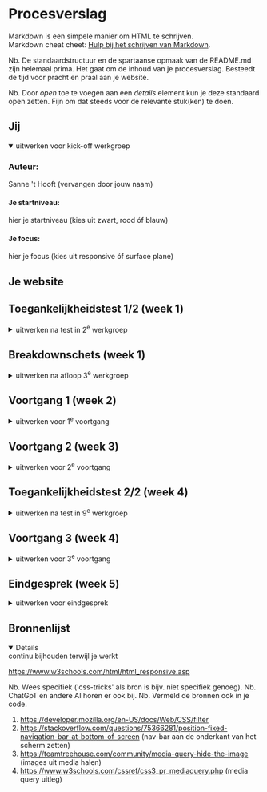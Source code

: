 # Procesverslag
Markdown is een simpele manier om HTML te schrijven.  
Markdown cheat cheet: [Hulp bij het schrijven van Markdown](https://github.com/adam-p/markdown-here/wiki/Markdown-Cheatsheet).

Nb. De standaardstructuur en de spartaanse opmaak van de README.md zijn helemaal prima. Het gaat om de inhoud van je procesverslag. Besteedt de tijd voor pracht en praal aan je website.

Nb. Door *open* toe te voegen aan een *details* element kun je deze standaard open zetten. Fijn om dat steeds voor de relevante stuk(ken) te doen.





## Jij

<details open>
  <summary>uitwerken voor kick-off werkgroep</summary>

  ### Auteur:
  Sanne 't Hooft (vervangen door jouw naam)

  #### Je startniveau:
  hier je startniveau (kies uit zwart, rood óf blauw)

  #### Je focus:
  hier je focus (kies uit responsive óf surface plane)
 
</details>





## Je website


## Toegankelijkheidstest 1/2 (week 1)

<details>
  <summary>uitwerken na test in 2<sup>e</sup> werkgroep</summary>

  ### Bevindingen
  Lijst met je bevindingen die in de test naar voren kwamen:

</details>



## Breakdownschets (week 1)

<details>
  <summary>uitwerken na afloop 3<sup>e</sup> werkgroep</summary>

  ### de hele pagina: 
  <img src="readme-images/dummy-plaatje.jpg" width="375px" alt="breakdown van de hele pagina">

  ### dynamisch deel (bijv menu): 
  <img src="readme-images/dummy-plaatje.jpg" width="375px" alt="breakdown van een dynamisch deel">

  ### wellicht nog een dynamisch deel (bijv filter): 
  <img src="readme-images/dummy-plaatje.jpg" width="375px" alt="breakdown van nog een dynamisch deel">

</details>





## Voortgang 1 (week 2)

<details>
  <summary>uitwerken voor 1<sup>e</sup> voortgang</summary>

Tijdens de lessen heb ik gekeken naar de 



  ### Stand van zaken
 23/9/2023
 Dit is hoe mijn eerste versie van de melkweg site er tot nu toe uit ziet. Ik heb mij vooral gefocust op de basis elementen van de html wat er allemaal in  moet. En ik heb dan in de css de font hetzelfde gemaakt. In illustrator heb ik iconen en het melkweg logo nagemaakt en op de site gezet. De <p> en de <a> moeten ook allemaal nog goed naast elkaar en onder elkaar komen.

Ik moet dan alleen uitzoeken hoe ik het zo responsive mogelijk kan gaan maken.
 
<img width="320" alt="Schermafbeelding 2023-11-23 om 23 11 50" src="https://github.com/AidanMW22/Front-end-development/assets/150928246/1cd80b34-0f06-4d86-84b9-32d86e49b6dd">


  ### Agenda voor meeting
  samen met je groepje opstellen

  | Aidan            | Tico               | Yusuf    | 
  | ---              | ---                | ---          |
  | uitzoeken hoe ik | en dit             | en ik dit    |
  | mijn tekst recht | dit als er tijd is | nog een punt
  | trek             | ...                | ...          


  ### Verslag van meeting
  hier na afloop snel de uitkomsten van de meeting vastleggen

pijn ;( mijn uitkomsten ben ik vergeten te commiten


</details>





## Voortgang 2 (week 3)

<details>
  <summary>uitwerken voor 2<sup>e</sup> voortgang</summary>

  ### Stand van zaken
  hier dit ging goed & dit was lastig (neem ook screenshots op van delen van je website en code)

  Ik weet niet of ik mijn sections goed genest heb. En zoek nu uit hoe ik mijn content op een image wil gaan doen.

  ![Schermafbeelding 2023-11-30 om 21 14 02](https://github.com/AidanMW22/Front-end-development/assets/150928246/bb2ace96-1db6-4b9f-ac27-21fd4645813e)

![FireShot Capture 003 - Howdy FED2324 - 127 0 0 1](https://github.com/AidanMW22/Front-end-development/assets/150928246/0f9ca665-fb9e-4483-940b-4b684d168fc7)

  ### Agenda voor meeting
  samen met je groepje opstellen




  ### Verslag van meeting
  hier na afloop snel de uitkomsten van de meeting vastleggen

  - punt 1
  - punt 2
  - nog een punt
- ...

</details>





## Toegankelijkheidstest 2/2 (week 4)

<details>
  <summary>uitwerken na test in 9<sup>e</sup> werkgroep</summary>

  ### Bevindingen
  Lijst met je bevindingen die in de test naar voren kwamen (geef ook aan wat er verbeterd is):

</details>





## Voortgang 3 (week 4)

<details>
  <summary>uitwerken voor 3<sup>e</sup> voortgang</summary>

  ### Stand van zaken
  hier dit ging goed & dit was lastig (neem ook screenshots op van delen van je website en code)
  ![image](https://github.com/AidanMW22/Front-end-development/assets/150928246/bdedac0a-55eb-4a1f-89bf-716d9c779f1b)
<img width="1440" alt="Schermafbeelding 2023-12-05 om 20 35 43 (2)" src="https://github.com/AidanMW22/Front-end-development/assets/150928246/acb79766-1197-460b-8d0c-86d5a56c0f15">
![Schermafbeelding 2023-12-05 om 20 35 43](https://github.com/AidanMW22/Front-end-development/assets/150928246/064adeb3-3469-4482-bea1-5ffc0d1cfb23)

![Schermafbeelding 2023-12-05 om 20 37 42](https://github.com/AidanMW22/Front-end-development/assets/150928246/394d4fbf-5b8e-4f01-a900-bbc2b835d16c)
![Schermafbeelding 2023-12-05 om 20 37 51](https://github.com/AidanMW22/Front-end-development/assets/150928246/3e9d8caf-61c9-4f51-b8b4-9a79b07e7b92)
![Schermafbeelding 2023-12-05 om 20 38 12](https://github.com/AidanMW22/Front-end-development/assets/150928246/c17fcf3a-a071-45cc-8c39-019930f0fff8)

<img width="730" alt="Schermafbeelding 2023-12-05 om 21 00 15" src="https://github.com/AidanMW22/Front-end-development/assets/150928246/f68ab3d8-274e-445a-82af-dcb6fb28d17f">
Ik moet uitzoeken hoe ik de nav bar aan de onderkant helemaal naar de linkerkant kan verschuiven.

  ### Agenda voor meeting![Schermafbeelding 2023-12-05 om 20 38 03](https://github.com/AidanMW22/Front-end-development/assets/150928246/a81954a6-3867-4a6f-afed-ce2265bba0c7)

  samen met je groepje opstellen

  | student 1      | student 2          | student 3    | student 4        |
  | ---            | ---                | ---          | ---              |
  | dit bespreken  | en dit             | en ik dit    | en dan ik dat    |
  | en dat ook nog | dit als er tijd is | nog een punt | dit wil ik zeker |
  | ...            | ...                | ...          | ...              |


  ### Verslag van meeting
  hier na afloop snel de uitkomsten van de meeting vastleggen

  - punt 1
  - punt 2
  - nog een punt
  - ...

</details>





## Eindgesprek (week 5)

<details>
  <summary>uitwerken voor eindgesprek</summary>

  ### Je uitkomst - karakteristiek screenshots:
  <img src="readme-images/dummy-plaatje.jpg" width="375px" alt="uitomst opdracht 1">


  ### Dit ging goed/Heb ik geleerd: 
  Korte omschrijving met plaatjes

  <img src="readme-images/dummy-plaatje.jpg" width="375px" alt="top">


  ### Dit was lastig/Is niet gelukt:
  Korte omschrijving met plaatjes

  <img src="readme-images/dummy-plaatje.jpg" width="375px" alt="bummer">
</details>





## Bronnenlijst

<details open>
  <summary>continu bijhouden terwijl je werkt</summary>


  https://www.w3schools.com/html/html_responsive.asp 

  Nb. Wees specifiek ('css-tricks' als bron is bijv. niet specifiek genoeg). 
  Nb. ChatGpT en andere AI horen er ook bij.
  Nb. Vermeld de bronnen ook in je code.

  1.  https://developer.mozilla.org/en-US/docs/Web/CSS/filter
  2.  https://stackoverflow.com/questions/75366281/position-fixed-navigation-bar-at-bottom-of-screen (nav-bar aan de onderkant van het scherm zetten)
  3. https://teamtreehouse.com/community/media-query-hide-the-image (images uit media halen)
  4. https://www.w3schools.com/cssref/css3_pr_mediaquery.php (media query uitleg)

</details>
